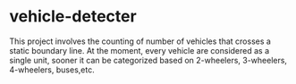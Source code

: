 # vehicle-detecter
This project involves the counting of number of vehicles that crosses a static boundary line.
At the moment, every vehicle are considered as a single unit, sooner it can be categorized based on 2-wheelers, 3-wheelers, 4-wheelers, buses,etc.
